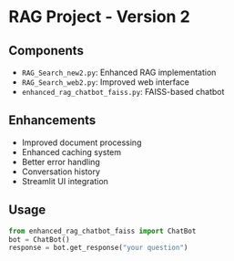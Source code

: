 # RAG Project - Version 2

## Components
- `RAG_Search_new2.py`: Enhanced RAG implementation
- `RAG_Search_web2.py`: Improved web interface
- `enhanced_rag_chatbot_faiss.py`: FAISS-based chatbot

## Enhancements
- Improved document processing
- Enhanced caching system
- Better error handling
- Conversation history
- Streamlit UI integration

## Usage
```python
from enhanced_rag_chatbot_faiss import ChatBot
bot = ChatBot()
response = bot.get_response("your question")
```